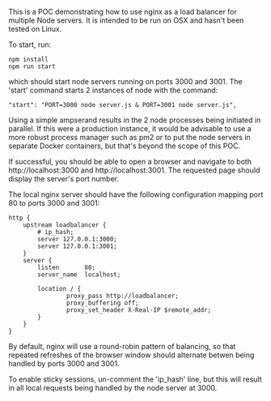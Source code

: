This is a POC demonstrating how to use nginx as a load balancer for multiple Node servers. It is intended to be run on OSX and hasn't been tested on Linux.

To start, run:

```
npm install
npm run start
```
which should start node servers running on ports 3000 and 3001.  The 'start' command starts 2 instances of node with the command:
```
"start": "PORT=3000 node server.js & PORT=3001 node server.js",
```
Using a simple ampserand results in the 2 node processes being initiated in parallel. If this were a production instance, it would be advisable to use a more robust process manager such as pm2 or to put the node servers in separate Docker containers, but that's beyond the scope of this POC.

If successful, you should be able to open a browser and navigate to both http://localhost:3000 and http://localhost:3001. The requested page should display the server's port number.

The local nginx server should have the following configuration mapping port 80 to ports 3000 and 3001:

```
http {
    upstream loadbalancer {
        # ip_hash;
        server 127.0.0.1:3000;
        server 127.0.0.1:3001;
    }
    server {
        listen       80;
        server_name  localhost;

        location / {
                proxy_pass http://loadbalancer;
                proxy_buffering off;
                proxy_set_header X-Real-IP $remote_addr;
        }
    }
}
```

By default, nginx will use a round-robin pattern of balancing, so that repeated refreshes of the browser window should alternate betwen being handled by ports 3000 and 3001.

To enable sticky sessions, un-comment the 'ip_hash' line, but this will result in all local requests being handled by the node server at 3000.
